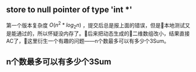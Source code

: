 ## store to null pointer of type 'int *'

第一个版本复杂度 $O(n^2*log_2{n})$ ，提交后总是报上面的错误，但是本地测试又是能通过的，所以怀疑没内存了。后来把动态生成的二维数组改小，结果直接AC了，这里衍生一个有趣的问题——n个数最多可以有多少个3Sum。

## n个数最多可以有多少个3Sum